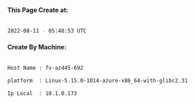 
   
#### This Page Create at:

```bash

2022-08-11 - 05:48:53 UTC

```

#### Create By Machine:

```bash

Host Name : fv-az445-692

platform  : Linux-5.15.0-1014-azure-x86_64-with-glibc2.31

Ip Local  : 10.1.0.173

```

